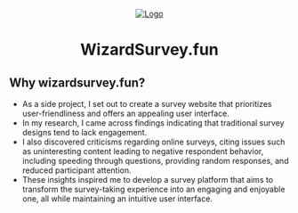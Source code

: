 <p align="center">
  <a href="https://www.wizardsurvey.fun"><img src="https://www.wizardsurvey.fun/og" alt="Logo"></a>
</p>
<h1 align="center">WizardSurvey.fun</h1>

## Why wizardsurvey.fun?

- As a side project, I set out to create a survey website that prioritizes user-friendliness and offers an appealing user interface.
- In my research, I came across findings indicating that traditional survey designs tend to lack engagement.
- I also discovered criticisms regarding online surveys, citing issues such as uninteresting content leading to negative respondent behavior, including speeding through questions, providing random responses, and reduced participant attention.
- These insights inspired me to develop a survey platform that aims to transform the survey-taking experience into an engaging and enjoyable one, all while maintaining an intuitive user interface.
